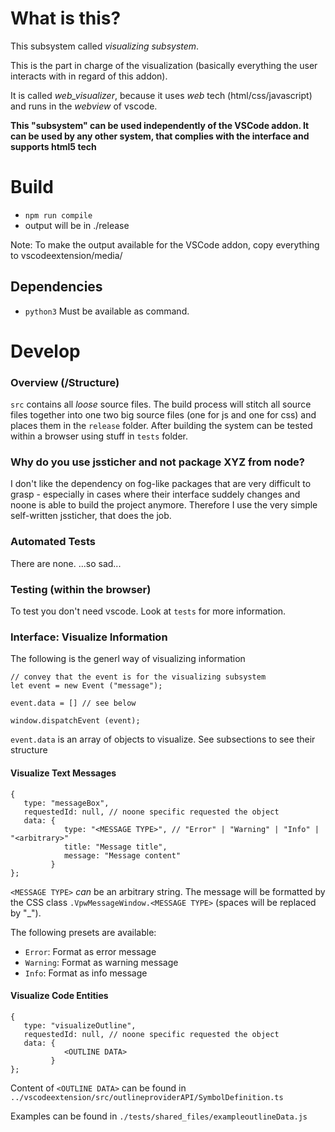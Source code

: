 What is this?
=============

This subsystem called *visualizing subsystem*.

This is the part in charge of the visualization (basically everything the user interacts with in regard of this addon).

It is called *web_visualizer*, because it uses *web* tech (html/css/javascript) and runs in the *webview* of vscode.

**This "subsystem" can be used independently of the VSCode addon. It can be used by any other system, that complies with the interface and supports html5 tech**


Build
=====

- `npm run compile`
- output will be in ./release

Note: To make the output available for the VSCode addon, copy everything to vscodeextension/media/

Dependencies
-------------
- `python3` Must be available as command.


Develop
=======

### Overview (/Structure)

`src` contains all *loose* source files. The build process will stitch all source files together into one two big source files (one for js and one for css) and places them in the `release` folder. After building the system can be tested within a browser using stuff in `tests` folder.


### Why do you use jssticher and not package XYZ from node?

I don't like the dependency on fog-like packages that are very difficult to grasp - especially in cases where their interface suddely changes and noone is able to build the project anymore.
Therefore I use the very simple self-written jssticher, that does the job.



### Automated Tests

There are none. ...so sad...



### Testing (within the browser)

To test you don't need vscode. Look at `tests` for more information.

### Interface: Visualize Information

The following is the generl way of visualizing information
```
// convey that the event is for the visualizing subsystem
let event = new Event ("message");

event.data = [] // see below

window.dispatchEvent (event);
```

`event.data` is an array of objects to visualize. See subsections to see their
structure

#### Visualize Text Messages

```
{
   type: "messageBox",
   requestedId: null, // noone specific requested the object
   data: {
            type: "<MESSAGE TYPE>", // "Error" | "Warning" | "Info" | "<arbitrary>"
            title: "Message title",
            message: "Message content"
         }
};
```

`<MESSAGE TYPE>` *can* be an arbitrary string. The message will be formatted by the CSS class `.VpwMessageWindow.<MESSAGE TYPE>` (spaces will be replaced by "_").

The following presets are available:

- `Error`: Format as error message
- `Warning`: Format as warning message
- `Info`: Format as info message


#### Visualize Code Entities

```
{
   type: "visualizeOutline",
   requestedId: null, // noone specific requested the object
   data: {
            <OUTLINE DATA>
         }
};
```

Content of `<OUTLINE DATA>` can be found in
`../vscodeextension/src/outlineproviderAPI/SymbolDefinition.ts`

Examples can be found in
`./tests/shared_files/exampleoutlineData.js`











